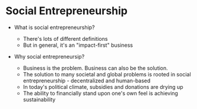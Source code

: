 # Social Entrepreneurship

* What is social entrepreneurship?
  * There's lots of different definitions
  * But in general, it's an "impact-first" business
  
* Why social entrepreneursip?
  * Business is the problem.  Business can also be the solution.
  * The solution to many societal and global problems is rooted in social entrepreneurship - decentralized and human-based
  * In today's political climate, subsidies and donations are drying up
  * The ability to financially stand upon one's own feel is achieving sustainability
  
